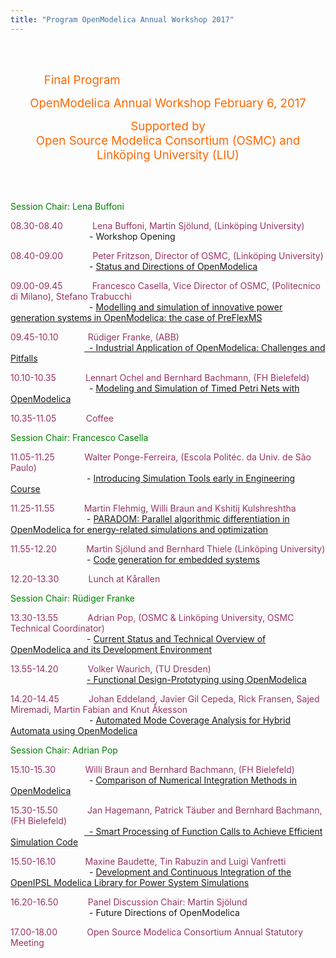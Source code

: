 ```yaml
---
title: "Program OpenModelica Annual Workshop 2017"
---
```

<p>&nbsp;</p>
<p>&nbsp; &nbsp; &nbsp; &nbsp; &nbsp; &nbsp; &nbsp; &nbsp; &nbsp; &nbsp; &nbsp; &nbsp; &nbsp; &nbsp; &nbsp; &nbsp; &nbsp; &nbsp; &nbsp; &nbsp; &nbsp; &nbsp; &nbsp; &nbsp; &nbsp; &nbsp; &nbsp; &nbsp; &nbsp; &nbsp; &nbsp; &nbsp; &nbsp; &nbsp; &nbsp; &nbsp; &nbsp; &nbsp; &nbsp; &nbsp; &nbsp; &nbsp; &nbsp; &nbsp; &nbsp; &nbsp; &nbsp; &nbsp; &nbsp; &nbsp; &nbsp; &nbsp; &nbsp; &nbsp; &nbsp; &nbsp; &nbsp; &nbsp; &nbsp; &nbsp; &nbsp; &nbsp; &nbsp; &nbsp; &nbsp; &nbsp; &nbsp; &nbsp; &nbsp; &nbsp;<span style="font-size: 14pt;"> &nbsp;<span style="color: #ff6600;">Final Program</span></span></p>
<p style="text-align: center;"><span style="font-size: 14pt; color: #ff6600;">OpenModelica Annual Workshop February 6, 2017</span></p>
<p style="text-align: center;"><span style="font-size: 14pt; color: #ff6600;">Supported by</span><br /><span style="font-size: 14pt; color: #ff6600;">Open Source Modelica Consortium (OSMC) and Linköping University (LIU)</span></p>
<p style="text-align: center;"><br data-mce-bogus="1" /><br /></p>
<p style="text-align: left;"><span style="color: #008000;">Session Chair: Lena Buffoni</span></p>
<p style="text-align: justify;"><span style="color: #993366;">08.30-08.40 &nbsp; &nbsp; &nbsp; &nbsp; &nbsp; &nbsp;Lena Buffoni, Martin Sjölund, (Linköping University)</span><br />&nbsp; &nbsp; &nbsp; &nbsp; &nbsp; &nbsp; &nbsp; &nbsp; &nbsp; &nbsp; &nbsp; &nbsp; &nbsp; &nbsp; &nbsp; &nbsp; - Workshop Opening</p>
<p><span style="color: #993366;">08.40-09.00 &nbsp; &nbsp; &nbsp; &nbsp; &nbsp; &nbsp;Peter Fritzson, Director of OSMC, (Linköping University)</span><br />&nbsp; &nbsp; &nbsp; &nbsp; &nbsp; &nbsp; &nbsp; &nbsp; &nbsp; &nbsp; &nbsp; &nbsp; &nbsp; &nbsp; &nbsp; &nbsp; -&nbsp;<a href="images/M_images/OpenModelicaWorkshop-2017/OpenModelica2017-talk01-Peter-Fritzson-OpenModelica-Workshop-StatusDirect.pdf">Status and Directions of OpenModelica</a></p>
<p><span style="color: #993366;">09.00-09.45 &nbsp; &nbsp; &nbsp; &nbsp; &nbsp; &nbsp;Francesco Casella, Vice Director of OSMC, (Politecnico di Milano), Stefano Trabucchi</span><br />&nbsp; &nbsp; &nbsp; &nbsp; &nbsp; &nbsp; &nbsp; &nbsp; &nbsp; &nbsp; &nbsp; &nbsp; &nbsp; &nbsp; &nbsp; &nbsp; -&nbsp;<a href="images/M_images/OpenModelicaWorkshop-2017/OpenModelica2017-talk02-FrancescoCasella-InnovativeThermalSolarPower.pdf">Modelling and simulation of innovative power generation systems in OpenModelica: the case&nbsp;of PreFlexMS</a></p>
<p><span style="color: #993366;">09.45-10.10 &nbsp; &nbsp; &nbsp; &nbsp; &nbsp; &nbsp;Rüdiger Franke, (ABB)</span><br />&nbsp; &nbsp; &nbsp; &nbsp; &nbsp; &nbsp; &nbsp; &nbsp; &nbsp; &nbsp; &nbsp; &nbsp; &nbsp; &nbsp; &nbsp; <a href="images/M_images/OpenModelicaWorkshop-2017/OpenModelica2017-talk03-RudigerFranke-Industrial-applications-of-OpenModelica.pdf">&nbsp; - Industrial Application of OpenModelica: Challenges and Pitfalls</a></p>
<p><span style="color: #993366;">10.10-10.35 &nbsp; &nbsp; &nbsp; &nbsp; &nbsp; &nbsp;Lennart Ochel and Bernhard Bachmann, (FH Bielefeld)</span><br />&nbsp; &nbsp; &nbsp; &nbsp; &nbsp; &nbsp; &nbsp; &nbsp; &nbsp; &nbsp; &nbsp; &nbsp; &nbsp; &nbsp; &nbsp; &nbsp; -&nbsp;<a href="images/M_images/OpenModelicaWorkshop-2017/OpenModelica2017-talk04-LennartOchel-TimedPetriNets.pdf">Modeling and Simulation of Timed Petri Nets with OpenModelica</a></p>
<p><span style="color: #993366;">10.35-11.05 &nbsp; &nbsp; &nbsp; &nbsp; &nbsp; &nbsp;Coffee</span></p>
<p><span style="color: #008000;">Session Chair: Francesco Casella</span></p>
<p><span style="color: #993366;">11.05-11.25 &nbsp; &nbsp; &nbsp; &nbsp; &nbsp; &nbsp;Walter Ponge-Ferreira, (Escola Politéc. da Univ. de São Paulo)</span><br />&nbsp; &nbsp; &nbsp; &nbsp; &nbsp; &nbsp; &nbsp; &nbsp; &nbsp; &nbsp; &nbsp; &nbsp; &nbsp; &nbsp; &nbsp; &nbsp;-&nbsp;<a href="images/M_images/OpenModelicaWorkshop-2017/OpenModelica2017-talk05-Walter-Ponge-Ferreira-SimulationToolsinEngineering.pdf">Introducing Simulation Tools early in Engineering Course</a></p>
<p><span style="color: #993366;">11.25-11.55 &nbsp; &nbsp; &nbsp; &nbsp; &nbsp; &nbsp;Martin Flehmig, Willi Braun and Kshitij Kulshreshtha</span><br />&nbsp; &nbsp; &nbsp; &nbsp; &nbsp; &nbsp; &nbsp; &nbsp; &nbsp; &nbsp; &nbsp; &nbsp; &nbsp; &nbsp; &nbsp; &nbsp;-&nbsp;<a href="images/M_images/OpenModelicaWorkshop-2017/OpenModelica2017-talk06-MartinFlemighetal-PARADOM-differentiation.pdf">PARADOM: Parallel algorithmic differentiation in OpenModelica for energy-related&nbsp;simulations and optimization</a></p>
<p><span style="color: #993366;">11.55-12.20 &nbsp; &nbsp; &nbsp; &nbsp; &nbsp; &nbsp;Martin Sjölund and Bernhard Thiele (Linköping University)</span><br />&nbsp; &nbsp; &nbsp; &nbsp; &nbsp; &nbsp; &nbsp; &nbsp; &nbsp; &nbsp; &nbsp; &nbsp; &nbsp; &nbsp; &nbsp; &nbsp;-&nbsp;<a href="images/M_images/OpenModelicaWorkshop-2017/OpenModelica2017-talk07-Sjoelund-Thiele-Embedded-Control.pdf">Code generation for embedded systems</a></p>
<p><span style="color: #993366;">12.20-13.30 &nbsp; &nbsp; &nbsp; &nbsp; &nbsp; &nbsp;Lunch at Kårallen</span></p>
<p><span style="color: #008000;">Session Chair: Rüdiger Franke</span></p>
<p><span style="color: #993366;">13.30-13.55 &nbsp; &nbsp; &nbsp; &nbsp; &nbsp; &nbsp;Adrian Pop, (OSMC &amp; Linköping University, OSMC Technical Coordinator)</span><br />&nbsp; &nbsp; &nbsp; &nbsp; &nbsp; &nbsp; &nbsp; &nbsp; &nbsp; &nbsp; &nbsp; &nbsp; &nbsp; &nbsp; &nbsp; &nbsp;-&nbsp;<a href="images/M_images/OpenModelicaWorkshop-2017/OpenModelica2017-talk08-AdrianPop-Overview-of-OpenModelica.pdf">Current Status and Technical Overview of OpenModelica and its Development Environment</a></p>
<p><span style="color: #993366;">13.55-14.20 &nbsp; &nbsp; &nbsp; &nbsp; &nbsp; &nbsp;Volker Waurich, (TU Dresden)</span><br />&nbsp; &nbsp; &nbsp; &nbsp; &nbsp; &nbsp; &nbsp; &nbsp; &nbsp; &nbsp; &nbsp; &nbsp; &nbsp; &nbsp; &nbsp; &nbsp;<a href="images/M_images/OpenModelicaWorkshop-2017/OpenModelica2017-talk09-VolkerWaurich-DesignPrototypingUsingOM.pdf">- Functional Design-Prototyping using OpenModelica</a></p>
<p><span style="color: #993366;">14.20-14.45 &nbsp; &nbsp; &nbsp; &nbsp; &nbsp; &nbsp;Johan Eddeland, Javier Gil Cepeda, Rick Fransen, Sajed Miremadi, Martin Fabian&nbsp;and Knut Åkesson</span><br />&nbsp; &nbsp; &nbsp; &nbsp; &nbsp; &nbsp; &nbsp; &nbsp; &nbsp; &nbsp; &nbsp; &nbsp; &nbsp; &nbsp; &nbsp; &nbsp; - <a href="images/M_images/OpenModelicaWorkshop-2017/OpenModelica2017-talk10-JohanEddeland-ModeCoverageAnalysis.pdf">Automated Mode Coverage Analysis for Hybrid Automata using OpenModelica</a></p>
<p><span style="color: #008000;">Session Chair: Adrian Pop</span></p>
<p><span style="color: #993366;">15.10-15.30 &nbsp; &nbsp; &nbsp; &nbsp; &nbsp; &nbsp;Willi Braun and Bernhard Bachmann, (FH Bielefeld)</span><br />&nbsp; &nbsp; &nbsp; &nbsp; &nbsp; &nbsp; &nbsp; &nbsp; &nbsp; &nbsp; &nbsp; &nbsp; &nbsp; &nbsp; &nbsp; &nbsp; -&nbsp;<a href="images/M_images/OpenModelicaWorkshop-2017/OpenModelica2017-talk11-WilliBraun-NumericalIntegrationComparison.pdf">Comparison of Numerical Integration Methods in OpenModelica</a></p>
<p><span style="color: #993366;">15.30-15.50 &nbsp; &nbsp; &nbsp; &nbsp; &nbsp; &nbsp;Jan Hagemann, Patrick Täuber and Bernhard Bachmann, (FH Bielefeld)</span><br />&nbsp; &nbsp; &nbsp; &nbsp; &nbsp; &nbsp; &nbsp; &nbsp; &nbsp; &nbsp; &nbsp; &nbsp; &nbsp; &nbsp; &nbsp; <a href="images/M_images/OpenModelicaWorkshop-2017/OpenModelica2017-talk12-JanHagemann_wrapFunctionCalls.pdf">&nbsp; - Smart Processing of Function Calls to Achieve Efficient Simulation Code</a></p>
<p><span style="color: #993366;">15.50-16.10 &nbsp; &nbsp; &nbsp; &nbsp; &nbsp; &nbsp;Maxine Baudette, Tin Rabuzin and Luigi Vanfretti</span><br />&nbsp; &nbsp; &nbsp; &nbsp; &nbsp; &nbsp; &nbsp; &nbsp; &nbsp; &nbsp; &nbsp; &nbsp; &nbsp; &nbsp; &nbsp; &nbsp; -&nbsp;<a href="images/M_images/OpenModelicaWorkshop-2017/OpenModelica2017-talk13-LuigiVanfrettietal-OpenIPSL-PowerSystems.pdf">Development and Continuous Integration of the OpenIPSL Modelica Library for&nbsp;Power System Simulations</a></p>
<p><span style="color: #993366;">16.20-16.50 &nbsp; &nbsp; &nbsp; &nbsp; &nbsp; &nbsp;Panel Discussion Chair: Martin Sjölund</span><br />&nbsp; &nbsp; &nbsp; &nbsp; &nbsp; &nbsp; &nbsp; &nbsp; &nbsp; &nbsp; &nbsp; &nbsp; &nbsp; &nbsp; &nbsp; &nbsp; - Future Directions of OpenModelica</p>
<p><span style="color: #993366;">17.00-18.00 &nbsp; &nbsp; &nbsp; &nbsp; &nbsp; &nbsp;Open Source Modelica Consortium Annual Statutory Meeting</span></p>
<p style="margin-left: 60px;">&nbsp;</p>
<p style="margin-left: 60px;">&nbsp;</p>
<p>&nbsp;</p>